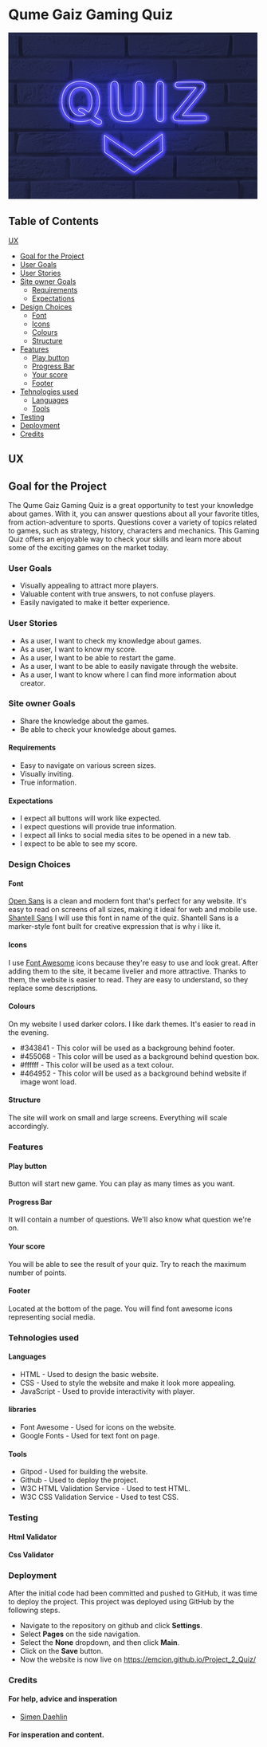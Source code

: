 # Qume Gaiz Gaming Quiz
![quiz](/assets/images/quiz.jpg)

## Table of Contents
[UX](#ux)
  * [Goal for the Project](#goal-for-the-project)
  * [User Goals](#user-goals)
  * [User Stories](#user-stories)
  * [Site owner Goals](#site-owner-goals)
    * [Requirements](#requirements)
    * [Expectations](#expectations)
  * [Design Choices](#design-choices)
    * [Font](#font)
    * [Icons](#icons)
    * [Colours](#colours)
    * [Structure](#structure)
  * [Features](#features)
    * [Play button](#play-button)
    * [Progress Bar](#progress-bar)
    * [Your score](#your-score)
    * [Footer](#footer)    
  * [Tehnologies used](#tehnologies-used)
    * [Languages](#languages)
    * [Tools](#tools)
  * [Testing](#testing)
  * [Deployment](#deployment)
  * [Credits](#credits)

## UX
## Goal for the Project
 The Qume Gaiz Gaming Quiz is a great opportunity to test your knowledge about games. With it, you can answer questions about all your favorite titles, from action-adventure to sports. Questions cover a variety of topics related to games, such as strategy, history, characters and mechanics. This Gaming Quiz offers an enjoyable way to check your skills and learn more about some of the exciting games on the market today.
### User Goals
* Visually appealing to attract more players.
* Valuable content with true answers, to not confuse players.
* Easily navigated to make it better experience.
### User Stories
* As a user, I want to check my knowledge about games.
* As a user, I want to know my score.
* As a user, I want to be able to restart the game. 
* As a user, I want to be able to easily navigate through the website.
* As a user, I want to know where I can find more information about creator.
### Site owner Goals
* Share the knowledge about the games.
* Be able to check your knowledge about games.
#### Requirements
* Easy to navigate on various screen sizes.
* Visually inviting.
* True information.
#### Expectations
* I expect all buttons will work like expected.
* I expect questions will provide true information.
* I expect all links to social media sites to be opened in a new tab.
* I expect to be able to see my score.
### Design Choices
#### Font
 [Open Sans](https://fonts.google.com/specimen/Open+Sans) is a clean and modern font that's perfect for any website. It's easy to read on screens of all sizes, making it ideal for web and mobile use. 
 [Shantell Sans](https://fonts.google.com/specimen/Shantell+Sans) I will use this font in name of the quiz. Shantell Sans is a marker-style font built for creative expression that is why i like it.
#### Icons
 I use [Font Awesome](https://fontawesome.com) icons because they're easy to use and look great. After adding them to the site, it became livelier and more attractive. Thanks to them, the website is easier to read. They are easy to understand, so they replace some descriptions.
#### Colours
 On my website I used darker colors. I like dark themes. It's easier to read in the evening.
* #343841 - This color will be used as a backgroung behind footer.
* #455068 - This color will be used as a background behind question box.
* #ffffff - This color will be used as a text colour.
* #464952 - This color will be used as a background behind website if image 
 wont load.
#### Structure
 The site will work on small and large screens. Everything will scale accordingly.
### Features
#### Play button
 Button will start new game. You can play as many times as you want.
#### Progress Bar
 It will contain a number of questions. We'll also know what question we're on.
#### Your score
 You will be able to see the result of your quiz. Try to reach the maximum number of points.
#### Footer 
 Located at the bottom of the page. You will find font awesome icons representing social media.
### Tehnologies used
#### Languages 
* HTML - Used to design the basic website.
* CSS - Used to style the website and make it look more appealing.
* JavaScript - Used to provide interactivity with player. 
#### libraries
* Font Awesome - Used for icons on the website.
* Google Fonts - Used for text font on page. 
#### Tools
* Gitpod - Used for building the website.
* Github - Used to deploy the project. 
* W3C HTML Validation Service - Used to test HTML.
* W3C CSS Validation Service - Used to test CSS.
### Testing
#### Html Validator
#### Css Validator
### Deployment  
 After the initial code had been committed and pushed to GitHub, it was time to deploy the project. This project was deployed using GitHub by the following steps.
* Navigate to the repository on github and click **Settings**.
* Select **Pages** on the side navigation.
* Select the **None** dropdown, and then click **Main**.
* Click on the **Save** button.
* Now the website is now live on https://emcion.github.io/Project_2_Quiz/
### Credits 
#### For help, advice and insperation
* [Simen Daehlin](https://github.com/Eventyret)
#### For insperation and content.